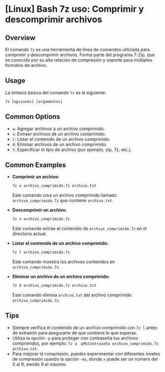 # [Linux] Bash 7z uso: Comprimir y descomprimir archivos

## Overview
El comando `7z` es una herramienta de línea de comandos utilizada para comprimir y descomprimir archivos. Forma parte del programa 7-Zip, que es conocido por su alta relación de compresión y soporte para múltiples formatos de archivo.

## Usage
La sintaxis básica del comando `7z` es la siguiente:

```
7z [opciones] [argumentos]
```

## Common Options
- `a`: Agregar archivos a un archivo comprimido.
- `x`: Extraer archivos de un archivo comprimido.
- `l`: Listar el contenido de un archivo comprimido.
- `d`: Eliminar archivos de un archivo comprimido.
- `t`: Especificar el tipo de archivo (por ejemplo, zip, 7z, etc.).

## Common Examples
- **Comprimir un archivo:**
  ```bash
  7z a archivo_comprimido.7z archivo.txt
  ```
  Este comando crea un archivo comprimido llamado `archivo_comprimido.7z` que contiene `archivo.txt`.

- **Descomprimir un archivo:**
  ```bash
  7z x archivo_comprimido.7z
  ```
  Este comando extrae el contenido de `archivo_comprimido.7z` en el directorio actual.

- **Listar el contenido de un archivo comprimido:**
  ```bash
  7z l archivo_comprimido.7z
  ```
  Este comando muestra los archivos contenidos en `archivo_comprimido.7z`.

- **Eliminar un archivo de un archivo comprimido:**
  ```bash
  7z d archivo_comprimido.7z archivo.txt
  ```
  Este comando elimina `archivo.txt` del archivo comprimido `archivo_comprimido.7z`.

## Tips
- Siempre verifica el contenido de un archivo comprimido con `7z l` antes de extraerlo para asegurarte de que contiene lo que esperas.
- Utiliza la opción `-p` para proteger con contraseña tus archivos comprimidos, por ejemplo: `7z a -pMiContraseña archivo_comprimido.7z archivo.txt`.
- Para mejorar la compresión, puedes experimentar con diferentes niveles de compresión usando la opción `-mx`, donde `x` puede ser un número del 0 al 9, siendo 9 el máximo.